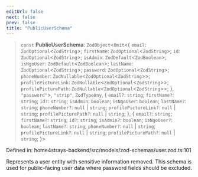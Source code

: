 ```yaml
---
editUrl: false
next: false
prev: false
title: "PublicUserSchema"
---
```


> `const` **PublicUserSchema**: `ZodObject`\<`Omit`\<\{ `email`: `ZodOptional`\<`ZodString`\>; `firstName`: `ZodOptional`\<`ZodString`\>; `id`: `ZodOptional`\<`ZodString`\>; `isAdmin`: `ZodDefault`\<`ZodBoolean`\>; `isNgoUser`: `ZodDefault`\<`ZodBoolean`\>; `lastName`: `ZodOptional`\<`ZodString`\>; `password`: `ZodOptional`\<`ZodString`\>; `phoneNumber`: `ZodNullable`\<`ZodOptional`\<`ZodString`\>\>; `profilePictureLink`: `ZodNullable`\<`ZodOptional`\<`ZodString`\>\>; `profilePicturePath`: `ZodNullable`\<`ZodOptional`\<`ZodString`\>\>; \}, `"password"`\>, `"strip"`, `ZodTypeAny`, \{ `email?`: `string`; `firstName?`: `string`; `id?`: `string`; `isAdmin`: `boolean`; `isNgoUser`: `boolean`; `lastName?`: `string`; `phoneNumber?`: `null` \| `string`; `profilePictureLink?`: `null` \| `string`; `profilePicturePath?`: `null` \| `string`; \}, \{ `email?`: `string`; `firstName?`: `string`; `id?`: `string`; `isAdmin?`: `boolean`; `isNgoUser?`: `boolean`; `lastName?`: `string`; `phoneNumber?`: `null` \| `string`; `profilePictureLink?`: `null` \| `string`; `profilePicturePath?`: `null` \| `string`; \}\>

Defined in: home4strays-backend/src/models/zod-schemas/user.zod.ts:101

Represents a user entity with sensitive information removed.
This schema is used for public-facing user data where password fields should be excluded.

